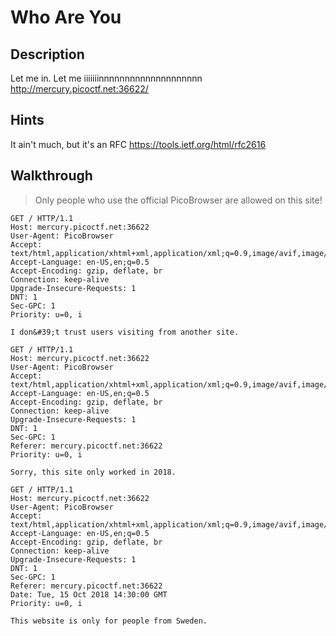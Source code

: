 # Who Are You

## Description

Let me in. Let me iiiiiiinnnnnnnnnnnnnnnnnnnn http://mercury.picoctf.net:36622/

## Hints

It ain't much, but it's an RFC https://tools.ietf.org/html/rfc2616

## Walkthrough

> Only people who use the official PicoBrowser are allowed on this site!

```http
GET / HTTP/1.1
Host: mercury.picoctf.net:36622
User-Agent: PicoBrowser
Accept: text/html,application/xhtml+xml,application/xml;q=0.9,image/avif,image/webp,image/png,image/svg+xml,*/*;q=0.8
Accept-Language: en-US,en;q=0.5
Accept-Encoding: gzip, deflate, br
Connection: keep-alive
Upgrade-Insecure-Requests: 1
DNT: 1
Sec-GPC: 1
Priority: u=0, i
```

```
I don&#39;t trust users visiting from another site.
```

```http
GET / HTTP/1.1
Host: mercury.picoctf.net:36622
User-Agent: PicoBrowser
Accept: text/html,application/xhtml+xml,application/xml;q=0.9,image/avif,image/webp,image/png,image/svg+xml,*/*;q=0.8
Accept-Language: en-US,en;q=0.5
Accept-Encoding: gzip, deflate, br
Connection: keep-alive
Upgrade-Insecure-Requests: 1
DNT: 1
Sec-GPC: 1
Referer: mercury.picoctf.net:36622
Priority: u=0, i
```

```
Sorry, this site only worked in 2018.
```

```
GET / HTTP/1.1
Host: mercury.picoctf.net:36622
User-Agent: PicoBrowser
Accept: text/html,application/xhtml+xml,application/xml;q=0.9,image/avif,image/webp,image/png,image/svg+xml,*/*;q=0.8
Accept-Language: en-US,en;q=0.5
Accept-Encoding: gzip, deflate, br
Connection: keep-alive
Upgrade-Insecure-Requests: 1
DNT: 1
Sec-GPC: 1
Referer: mercury.picoctf.net:36622
Date: Tue, 15 Oct 2018 14:30:00 GMT
Priority: u=0, i
```

```
This website is only for people from Sweden.
```
